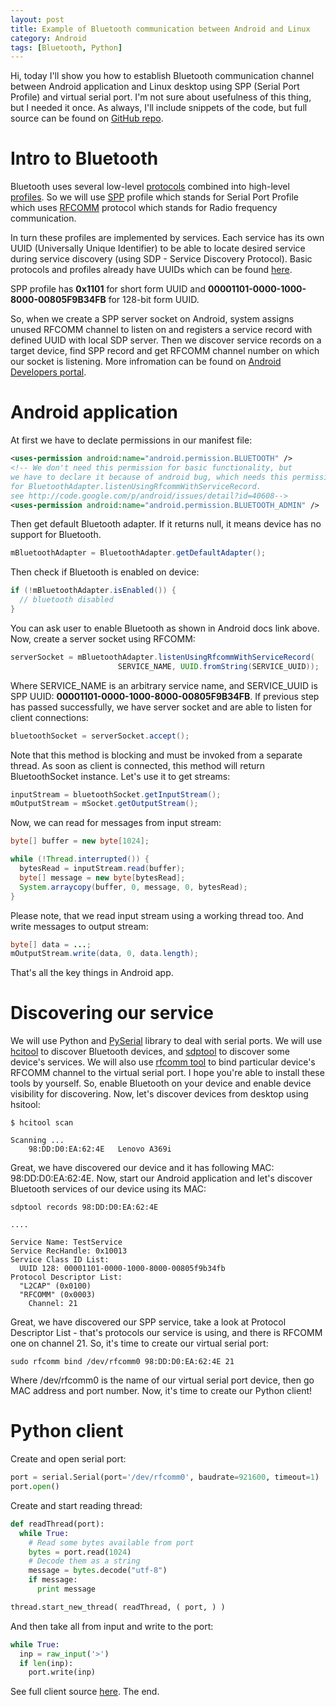 ```yaml
---
layout: post
title: Example of Bluetooth communication between Android and Linux
category: Android
tags: [Bluetooth, Python]
---
```


Hi, today I'll show you how to establish Bluetooth communication channel between Android application and Linux desktop using SPP (Serial Port Profile) and virtual serial port. I'm not sure about usefulness of this thing, but I needed it once. As always, I'll include snippets of the code, but full source can be found on [GitHub repo](https://github.com/denisigo/android-linux-bluetooth).

<!--more-->

# Intro to Bluetooth

Bluetooth uses several low-level [protocols](http://en.wikipedia.org/wiki/List_of_Bluetooth_protocols) combined into high-level [profiles](http://en.wikipedia.org/wiki/List_of_Bluetooth_profiles). So we will use [SPP](http://en.wikipedia.org/wiki/List_of_Bluetooth_profiles#Serial_Port_Profile_.28SPP.29) profile which stands for Serial Port Profile which uses [RFCOMM](http://en.wikipedia.org/wiki/List_of_Bluetooth_protocols#Radio_frequency_communication_.28RFCOMM.29) protocol which stands for Radio frequency communication. 

In turn these profiles are implemented by services. Each service has its own UUID (Universally Unique Identifier) to be able to locate desired service during service discovery (using SDP - Service Discovery Protocol). Basic protocols and profiles already have UUIDs which can be found [here](https://www.bluetooth.org/en-us/specification/assigned-numbers/service-discovery). 

SPP profile has **0x1101** for short form UUID and **00001101-0000-1000-8000-00805F9B34FB** for 128-bit form UUID. 

So, when we create a SPP server socket on Android, system assigns unused RFCOMM channel to listen on and registers a service record with defined UUID with local SDP server. Then we discover service records on a target device, find SPP record and get RFCOMM channel number on which our socket is listening. More infromation can be found on [Android Developers portal](http://developer.android.com/guide/topics/connectivity/bluetooth.html).

# Android application

At first we have to declate permissions in our manifest file:

``` xml
<uses-permission android:name="android.permission.BLUETOOTH" />
<!-- We don't need this permission for basic functionality, but
we have to declare it because of android bug, which needs this permission
for BluetoothAdapter.listenUsingRfcommWithServiceRecord.
see http://code.google.com/p/android/issues/detail?id=40608-->
<uses-permission android:name="android.permission.BLUETOOTH_ADMIN" />
```

Then get default Bluetooth adapter. If it returns null, it means device has no support for Bluetooth.

``` java
mBluetoothAdapter = BluetoothAdapter.getDefaultAdapter();
```

Then check if Bluetooth is enabled on device:

``` java
if (!mBluetoothAdapter.isEnabled()) {
  // bluetooth disabled
}
```

You can ask user to enable Bluetooth as shown in Android docs link above. Now, create a server socket using RFCOMM:

``` java
serverSocket = mBluetoothAdapter.listenUsingRfcommWithServiceRecord(
                        SERVICE_NAME, UUID.fromString(SERVICE_UUID));
```

Where SERVICE_NAME is an arbitrary service name, and SERVICE_UUID is SPP UUID: **00001101-0000-1000-8000-00805F9B34FB**. If previous step has passed successfully, we have server socket and are able to listen for client connections:

``` java
bluetoothSocket = serverSocket.accept();
```

Note that this method is blocking and must be invoked from a separate thread. As soon as client is connected, this method will return BluetoothSocket instance. Let's use it to get streams:

``` java
inputStream = bluetoothSocket.getInputStream();
mOutputStream = mSocket.getOutputStream();
```

Now, we can read for messages from input stream:

``` java
byte[] buffer = new byte[1024];

while (!Thread.interrupted()) {
  bytesRead = inputStream.read(buffer);
  byte[] message = new byte[bytesRead];
  System.arraycopy(buffer, 0, message, 0, bytesRead);
}
```

Please note, that we read input stream using a working thread too. And write messages to output stream:

``` java
byte[] data = ...;
mOutputStream.write(data, 0, data.length);
```

That's all the key things in Android app.

# Discovering our service

We will use Python and [PySerial](http://pyserial.sourceforge.net/index.html) library to deal with serial ports. We will use [hcitool](http://manpages.ubuntu.com/manpages/saucy/man1/hcitool.1.html) to discover Bluetooth devices, and [sdptool](http://linux.die.net/man/1/sdptool) to discover some device's services. We will also use [rfcomm tool](http://manpages.ubuntu.com/manpages/precise/man1/rfcomm.1.html) to bind particular device's RFCOMM channel to the virtual serial port. I hope you're able to install these tools by yourself. So, enable Bluetooth on your device and enable device visibility for discovering. Now, let's discover devices from desktop using hsitool:

``` shell
$ hcitool scan

Scanning ...
	98:DD:D0:EA:62:4E	Lenovo A369i
```

Great, we have discovered our device and it has following MAC: 98:DD:D0:EA:62:4E. Now, start our Android application and let's discover Bluetooth services of our device using its MAC:

``` shell 
sdptool records 98:DD:D0:EA:62:4E

....

Service Name: TestService
Service RecHandle: 0x10013
Service Class ID List:
  UUID 128: 00001101-0000-1000-8000-00805f9b34fb
Protocol Descriptor List:
  "L2CAP" (0x0100)
  "RFCOMM" (0x0003)
    Channel: 21
```

Great, we have discovered our SPP service, take a look at Protocol Descriptor List - that's protocols our service is using, and there is RFCOMM one on channel 21. So, it's time to create our virtual serial port:

``` shell
sudo rfcomm bind /dev/rfcomm0 98:DD:D0:EA:62:4E 21
```

Where /dev/rfcomm0 is the name of our virtual serial port device, then go MAC address and port number. Now, it's time to create our Python client!

# Python client

Create and open serial port:

``` python
port = serial.Serial(port='/dev/rfcomm0', baudrate=921600, timeout=1)
port.open()
```

Create and start reading thread:

``` python
def readThread(port):
  while True:
    # Read some bytes available from port
    bytes = port.read(1024)
    # Decode them as a string
    message = bytes.decode("utf-8")
    if message:
      print message

thread.start_new_thread( readThread, ( port, ) )
```

And then take all from input and write to the port:

``` python
while True:
  inp = raw_input('>')
  if len(inp):
    port.write(inp)
```

See full client source [here](https://github.com/denisigo/android-linux-bluetooth/blob/master/BluetoothClient.py). The end.
